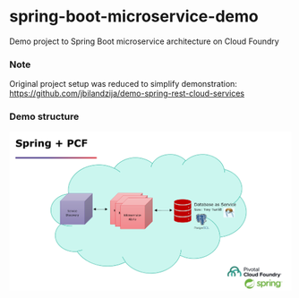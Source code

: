 # spring-boot-microservice-demo
Demo project to Spring Boot microservice architecture on Cloud Foundry

### Note
Original project setup was reduced to simplify demonstration: https://github.com/jbilandzija/demo-spring-rest-cloud-services

### Demo structure
![spring-pcf.png](spring-pcf.png)
